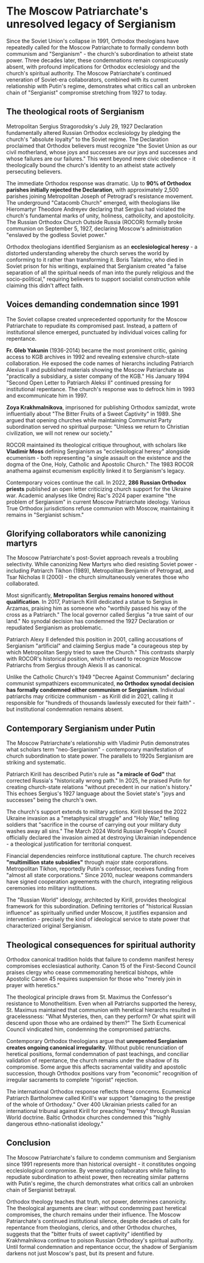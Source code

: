 # The Moscow Patriarchate's unresolved legacy of Sergianism

Since the Soviet Union's collapse in 1991, Orthodox theologians have repeatedly called for the Moscow Patriarchate to formally condemn both communism and "Sergianism" - the church's subordination to atheist state power. Three decades later, these condemnations remain conspicuously absent, with profound implications for Orthodox ecclesiology and the church's spiritual authority. The Moscow Patriarchate's continued veneration of Soviet-era collaborators, combined with its current relationship with Putin's regime, demonstrates what critics call an unbroken chain of "Sergianist" compromise stretching from 1927 to today.

## The theological roots of Sergianism

Metropolitan Sergius Stragorodsky's July 29, 1927 Declaration fundamentally altered Russian Orthodox ecclesiology by pledging the church's "absolute loyalty" to the Soviet regime. The Declaration proclaimed that Orthodox believers must recognize "the Soviet Union as our civil motherland, whose joys and successes are our joys and successes and whose failures are our failures." This went beyond mere civic obedience - it theologically bound the church's identity to an atheist state actively persecuting believers.

The immediate Orthodox response was dramatic. Up to **90% of Orthodox parishes initially rejected the Declaration**, with approximately 2,500 parishes joining Metropolitan Joseph of Petrograd's resistance movement. The underground "Catacomb Church" emerged, with theologians like Hieromartyr Theodore Andreyev declaring that Sergius had violated the church's fundamental marks of unity, holiness, catholicity, and apostolicity. The Russian Orthodox Church Outside Russia (ROCOR) formally broke communion on September 5, 1927, declaring Moscow's administration "enslaved by the godless Soviet power."

Orthodox theologians identified Sergianism as an **ecclesiological heresy** - a distorted understanding whereby the church serves the world by conforming to it rather than transforming it. Boris Talantov, who died in Soviet prison for his writings, explained that Sergianism created "a false separation of all the spiritual needs of man into the purely religious and the socio-political," requiring believers to support socialist construction while claiming this didn't affect faith.

## Voices demanding condemnation since 1991

The Soviet collapse created unprecedented opportunity for the Moscow Patriarchate to repudiate its compromised past. Instead, a pattern of institutional silence emerged, punctuated by individual voices calling for repentance.

**Fr. Gleb Yakunin** (1936-2014) became the most prominent critic, gaining access to KGB archives in 1992 and revealing extensive church-state collaboration. He exposed the code names of hierarchs including Patriarch Alexius II and published materials showing the Moscow Patriarchate as "practically a subsidiary, a sister company of the KGB." His January 1994 "Second Open Letter to Patriarch Aleksi II" continued pressing for institutional repentance. The church's response was to defrock him in 1993 and excommunicate him in 1997.

**Zoya Krakhmalnikova**, imprisoned for publishing Orthodox samizdat, wrote influentially about "The Bitter Fruits of a Sweet Captivity" in 1989. She argued that opening churches while maintaining Communist Party subordination served no spiritual purpose: "Unless we return to Christian civilization, we will not renew our society."

ROCOR maintained its theological critique throughout, with scholars like **Vladimir Moss** defining Sergianism as "ecclesiological heresy" alongside ecumenism - both representing "a single assault on the existence and the dogma of the One, Holy, Catholic and Apostolic Church." The 1983 ROCOR anathema against ecumenism explicitly linked it to Sergianism's legacy.

Contemporary voices continue the call. In 2022, **286 Russian Orthodox priests** published an open letter criticizing church support for the Ukraine war. Academic analyses like Ondrej Rac's 2024 paper examine "the problem of Sergianism" in current Moscow Patriarchate ideology. Various True Orthodox jurisdictions refuse communion with Moscow, maintaining it remains in "Sergianist schism."

## Glorifying collaborators while canonizing martyrs

The Moscow Patriarchate's post-Soviet approach reveals a troubling selectivity. While canonizing New Martyrs who died resisting Soviet power - including Patriarch Tikhon (1989), Metropolitan Benjamin of Petrograd, and Tsar Nicholas II (2000) - the church simultaneously venerates those who collaborated.

Most significantly, **Metropolitan Sergius remains honored without qualification**. In 2017, Patriarch Kirill dedicated a statue to Sergius in Arzamas, praising him as someone who "worthily passed his way of the cross as a Patriarch." The local governor called Sergius "a true saint of our land." No synodal decision has condemned the 1927 Declaration or repudiated Sergianism as problematic.

Patriarch Alexy II defended this position in 2001, calling accusations of Sergianism "artificial" and claiming Sergius made "a courageous step by which Metropolitan Sergiy tried to save the Church." This contrasts sharply with ROCOR's historical position, which refused to recognize Moscow Patriarchs from Sergius through Alexis II as canonical.

Unlike the Catholic Church's 1949 "Decree Against Communism" declaring communist sympathizers excommunicated, **no Orthodox synodal decision has formally condemned either communism or Sergianism**. Individual patriarchs may criticize communism - as Kirill did in 2021, calling it responsible for "hundreds of thousands lawlessly executed for their faith" - but institutional condemnation remains absent.

## Contemporary Sergianism under Putin

The Moscow Patriarchate's relationship with Vladimir Putin demonstrates what scholars term "neo-Sergianism" - contemporary manifestation of church subordination to state power. The parallels to 1920s Sergianism are striking and systematic.

Patriarch Kirill has described Putin's rule as **"a miracle of God"** that corrected Russia's "historically wrong path." In 2025, he praised Putin for creating church-state relations "without precedent in our nation's history." This echoes Sergius's 1927 language about the Soviet state's "joys and successes" being the church's own.

The church's support extends to military actions. Kirill blessed the 2022 Ukraine invasion as a "metaphysical struggle" and "Holy War," telling soldiers that "sacrifice in the course of carrying out your military duty washes away all sins." The March 2024 World Russian People's Council officially declared the invasion aimed at destroying Ukrainian independence - a theological justification for territorial conquest.

Financial dependencies reinforce institutional capture. The church receives **"multimillion state subsidies"** through major state corporations. Metropolitan Tikhon, reportedly Putin's confessor, receives funding from "almost all state corporations." Since 2010, nuclear weapons commanders have signed cooperation agreements with the church, integrating religious ceremonies into military institutions.

The "Russian World" ideology, architected by Kirill, provides theological framework for this subordination. Defining territories of "historical Russian influence" as spiritually unified under Moscow, it justifies expansion and intervention - precisely the kind of ideological service to state power that characterized original Sergianism.

## Theological consequences for spiritual authority

Orthodox canonical tradition holds that failure to condemn manifest heresy compromises ecclesiastical authority. Canon 15 of the First-Second Council praises clergy who cease commemorating heretical bishops, while Apostolic Canon 45 requires suspension for those who "merely join in prayer with heretics."

The theological principle draws from St. Maximus the Confessor's resistance to Monothelitism. Even when all Patriarchs supported the heresy, St. Maximus maintained that communion with heretical hierarchs resulted in gracelessness: "What Mysteries, then, can they perform? Or what spirit will descend upon those who are ordained by them?" The Sixth Ecumenical Council vindicated him, condemning the compromised patriarchs.

Contemporary Orthodox theologians argue that **unrepented Sergianism creates ongoing canonical irregularity**. Without public renunciation of heretical positions, formal condemnation of past teachings, and conciliar validation of repentance, the church remains under the shadow of its compromise. Some argue this affects sacramental validity and apostolic succession, though Orthodox positions vary from "economic" recognition of irregular sacraments to complete "rigorist" rejection.

The international Orthodox response reflects these concerns. Ecumenical Patriarch Bartholomew called Kirill's war support "damaging to the prestige of the whole of Orthodoxy." Over 400 Ukrainian priests called for an international tribunal against Kirill for preaching "heresy" through Russian World doctrine. Baltic Orthodox churches condemned this "highly dangerous ethno-nationalist ideology."

## Conclusion

The Moscow Patriarchate's failure to condemn communism and Sergianism since 1991 represents more than historical oversight - it constitutes ongoing ecclesiological compromise. By venerating collaborators while failing to repudiate subordination to atheist power, then recreating similar patterns with Putin's regime, the church demonstrates what critics call an unbroken chain of Sergianist betrayal.

Orthodox theology teaches that truth, not power, determines canonicity. The theological arguments are clear: without condemning past heretical compromises, the church remains under their influence. The Moscow Patriarchate's continued institutional silence, despite decades of calls for repentance from theologians, clerics, and other Orthodox churches, suggests that the "bitter fruits of sweet captivity" identified by Krakhmalnikova continue to poison Russian Orthodoxy's spiritual authority. Until formal condemnation and repentance occur, the shadow of Sergianism darkens not just Moscow's past, but its present and future.
